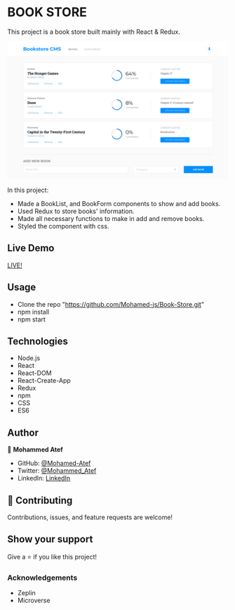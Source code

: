 # BOOK STORE

This project is a book store built mainly with React & Redux.

![screenshot](./screenshot.png)

In this project:

- Made a BookList, and BookForm components to show and add books.
- Used Redux to store books' information.
- Made all necessary functions to make in add and remove books.
- Styled the component with css.

## Live Demo

[LIVE!](https://bookstore-atef.herokuapp.com/)

## Usage

- Clone the repo "https://github.com/Mohamed-js/Book-Store.git"
- npm install
- npm start

## Technologies

- Node.js
- React
- React-DOM
- React-Create-App
- Redux
- npm
- CSS
- ES6

## Author

👤 **Mohammed Atef**

- GitHub: [@Mohamed-Atef](https://github.com/Mohamed-js)
- Twitter: [@Mohammed_Atef](https://twitter.com/Demovejetta)
- LinkedIn: [LinkedIn](https://www.linkedin.com/in/mohamed-js/)

## 🤝 Contributing

Contributions, issues, and feature requests are welcome!

## Show your support

Give a ⭐️ if you like this project!

### Acknowledgements

- Zeplin
- Microverse
